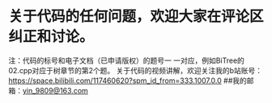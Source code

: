 # 关于代码的任何问题，欢迎大家在评论区纠正和讨论。
注：代码的标号和电子文档（已申请版权）的题号一 一对应，例如BiTree的02.cpp对应于树章节的第2个题。
关于代码的视频讲解，欢迎关注我的b站账号：https://space.bilibili.com/117460620?spm_id_from=333.1007.0.0
##我的邮箱：yin_9809@163.com
